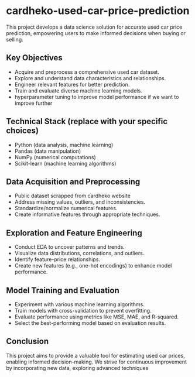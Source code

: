 # cardheko-used-car-price-prediction

This project develops a data science solution for accurate used car price prediction, empowering users to make informed decisions when buying or selling.

## Key Objectives

- Acquire and preprocess a comprehensive used car dataset.
- Explore and understand data characteristics and relationships.
- Engineer relevant features for better prediction.
- Train and evaluate diverse machine learning models.
- hyperparameter tuning to improve model performance if we want to improve further

## Technical Stack (replace with your specific choices)

- Python (data analysis, machine learning)
- Pandas (data manipulation)
- NumPy (numerical computations)
- Scikit-learn (machine learning algorithms)

## Data Acquisition and Preprocessing

- Public dataset scrapped from cardheko website
- Address missing values, outliers, and inconsistencies.
- Standardize/normalize numerical features.
- Create informative features through appropriate techniques.

## Exploration and Feature Engineering

- Conduct EDA to uncover patterns and trends.
- Visualize data distributions, correlations, and outliers.
- Identify feature-price relationships.
- Create new features (e.g., one-hot encodings) to enhance model performance.

## Model Training and Evaluation

- Experiment with various machine learning algorithms.
- Train models with cross-validation to prevent overfitting.
- Evaluate performance using metrics like MSE, MAE, and R-squared.
- Select the best-performing model based on evaluation results.


## Conclusion

This project aims to provide a valuable tool for estimating used car prices, enabling informed decision-making. We strive for continuous improvement by incorporating new data, exploring advanced techniques


